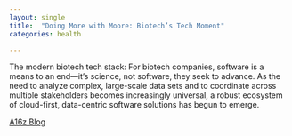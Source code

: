 ```yaml
---
layout: single
title:  "Doing More with Moore: Biotech’s Tech Moment"
categories: health

---
```

The modern biotech tech stack: For biotech companies, software is a means to an end—it’s science, not software, they seek to advance. As the need to analyze complex, large-scale data sets and to coordinate across multiple stakeholders becomes increasingly universal, a robust ecosystem of cloud-first, data-centric software solutions has begun to emerge.
 
[A16z Blog](https://a16z.com/2023/02/14/doing-more-with-moore/)